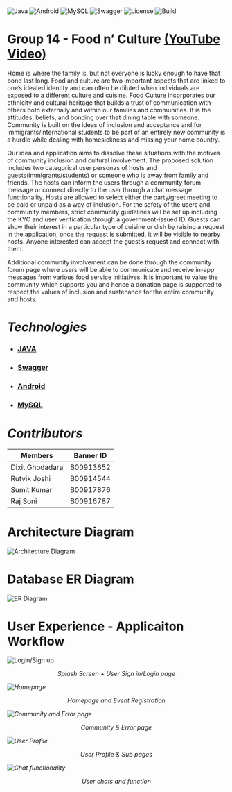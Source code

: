 ###
![Java](https://img.shields.io/badge/java-%23ED8B00.svg?style=for-the-badge&logo=java&logoColor=white)
![Android](https://img.shields.io/badge/Android-3DDC84?style=for-the-badge&logo=android&logoColor=white)
![MySQL](https://img.shields.io/badge/mysql-%2300f.svg?style=for-the-badge&logo=mysql&logoColor=white)
![Swagger](https://img.shields.io/badge/-Swagger-%23Clojure?style=for-the-badge&logo=swagger&logoColor=white)
![License](https://img.shields.io/github/license/othneildrew/Best-README-Template.svg?style=for-the-badge)
![Build](https://img.shields.io/badge/Build-Passing-green)

# **Group 14 - Food n’ Culture** [(YouTube Video)](https://youtu.be/0hR2bYD5bnQ)

Home is where the family is, but not everyone is lucky enough to have that bond last long.
Food and culture are two important aspects that are linked to one’s ideated identity and can
often be diluted when individuals are exposed to a different culture and cuisine. Food
Culture incorporates our ethnicity and cultural heritage that builds a trust of
communication with others both externally and within our families and communities. It is
the attitudes, beliefs, and bonding over that dining table with someone. Community is built
on the ideas of inclusion and acceptance and for immigrants/international students to be
part of an entirely new community is a hurdle while dealing with homesickness and missing
your home country.

Our idea and application aims to dissolve these situations with the motives of community
inclusion and cultural involvement. The proposed solution includes two categorical user
personas of hosts and guests(immigrants/students) or someone who is away from family
and friends. The hosts can inform the users through a community forum message or
connect directly to the user through a chat message functionality. Hosts are allowed to
select either the party/greet meeting to be paid or unpaid as a way of inclusion. For the
safety of the users and community members, strict community guidelines will be set up
including the KYC and user verification through a government-issued ID. Guests can show
their interest in a particular type of cuisine or dish by raising a request in the application,
once the request is submitted, it will be visible to nearby hosts. Anyone interested can
accept the guest’s request and connect with them.

Additional community involvement can be done through the community forum page where
users will be able to communicate and receive in-app messages from various food service
initiatives. It is important to value the community which supports you and hence a donation
page is supported to respect the values of inclusion and sustenance for the entire
community and hosts.

# _**Technologies**_

* ### [JAVA](https://www.java.com/en/) 
* ### [Swagger](https://swagger.io/)       
* ### [Android](https://developer.android.com/studio)     
* ### [MySQL](https://www.mysql.com/)


# _**Contributors**_

| Members           | Banner ID 
| ---------------------- |:---------------------:
| Dixit Ghodadara   | B00913652
| Rutvik Joshi       | B00914544    
| Sumit Kumar      | B00917876
| Raj Soni     | B00916787




# Architecture Diagram

![Architecture Diagram](https://i.imgur.com/VbZCiew.png)

# Database ER Diagram

![ER Diagram](https://i.imgur.com/IDky7VI.png)

# User Experience - Applicaiton Workflow


![Login/Sign up](https://i.imgur.com/4dqIGaA.png)
<div align="center"><i>Splash Screen + User Sign in/Login page<i></div>

![Homepage](https://i.imgur.com/g556n19.png)
<div align="center"><i>Homepage and Event Registration<i></div>

![Community and Error page](https://i.imgur.com/814qHDT.png)
<div align="center"><i>Community & Error page<i></div>

![User Profile](https://i.imgur.com/XZMxdFk.png)
<div align="center"><i>User Profile & Sub pages<i></div>

![Chat functionality](https://i.imgur.com/5GNfgzx.png)
<div align="center"><i>User chats and function<i></div>

